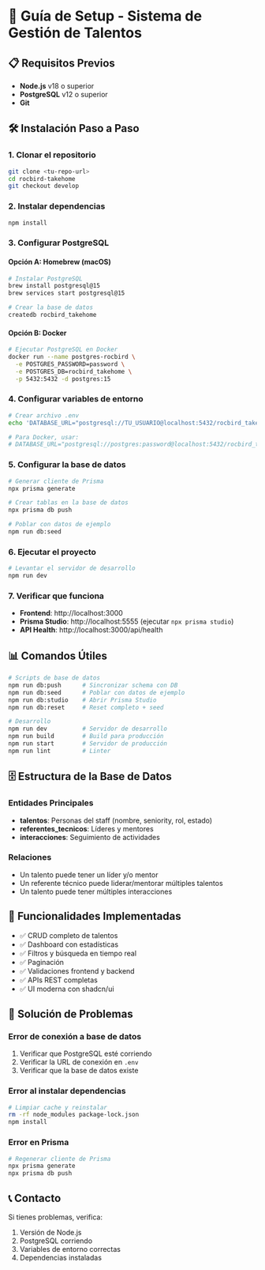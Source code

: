 # 🚀 Guía de Setup - Sistema de Gestión de Talentos

## 📋 Requisitos Previos

- **Node.js** v18 o superior
- **PostgreSQL** v12 o superior
- **Git**

## 🛠️ Instalación Paso a Paso

### 1. Clonar el repositorio
```bash
git clone <tu-repo-url>
cd rocbird-takehome
git checkout develop
```

### 2. Instalar dependencias
```bash
npm install
```

### 3. Configurar PostgreSQL

#### Opción A: Homebrew (macOS)
```bash
# Instalar PostgreSQL
brew install postgresql@15
brew services start postgresql@15

# Crear la base de datos
createdb rocbird_takehome
```

#### Opción B: Docker
```bash
# Ejecutar PostgreSQL en Docker
docker run --name postgres-rocbird \
  -e POSTGRES_PASSWORD=password \
  -e POSTGRES_DB=rocbird_takehome \
  -p 5432:5432 -d postgres:15
```

### 4. Configurar variables de entorno
```bash
# Crear archivo .env
echo 'DATABASE_URL="postgresql://TU_USUARIO@localhost:5432/rocbird_takehome"' > .env

# Para Docker, usar:
# DATABASE_URL="postgresql://postgres:password@localhost:5432/rocbird_takehome"
```

### 5. Configurar la base de datos
```bash
# Generar cliente de Prisma
npx prisma generate

# Crear tablas en la base de datos
npx prisma db push

# Poblar con datos de ejemplo
npm run db:seed
```

### 6. Ejecutar el proyecto
```bash
# Levantar el servidor de desarrollo
npm run dev
```

### 7. Verificar que funciona
- **Frontend**: http://localhost:3000
- **Prisma Studio**: http://localhost:5555 (ejecutar `npx prisma studio`)
- **API Health**: http://localhost:3000/api/health

## 📊 Comandos Útiles

```bash
# Scripts de base de datos
npm run db:push      # Sincronizar schema con DB
npm run db:seed      # Poblar con datos de ejemplo
npm run db:studio    # Abrir Prisma Studio
npm run db:reset     # Reset completo + seed

# Desarrollo
npm run dev          # Servidor de desarrollo
npm run build        # Build para producción
npm run start        # Servidor de producción
npm run lint         # Linter
```

## 🗄️ Estructura de la Base de Datos

### Entidades Principales
- **talentos**: Personas del staff (nombre, seniority, rol, estado)
- **referentes_tecnicos**: Líderes y mentores
- **interacciones**: Seguimiento de actividades

### Relaciones
- Un talento puede tener un líder y/o mentor
- Un referente técnico puede liderar/mentorar múltiples talentos
- Un talento puede tener múltiples interacciones

## 🎯 Funcionalidades Implementadas

- ✅ CRUD completo de talentos
- ✅ Dashboard con estadísticas
- ✅ Filtros y búsqueda en tiempo real
- ✅ Paginación
- ✅ Validaciones frontend y backend
- ✅ APIs REST completas
- ✅ UI moderna con shadcn/ui

## 🐛 Solución de Problemas

### Error de conexión a base de datos
1. Verificar que PostgreSQL esté corriendo
2. Verificar la URL de conexión en `.env`
3. Verificar que la base de datos existe

### Error al instalar dependencias
```bash
# Limpiar cache y reinstalar
rm -rf node_modules package-lock.json
npm install
```

### Error en Prisma
```bash
# Regenerar cliente de Prisma
npx prisma generate
npx prisma db push
```

## 📞 Contacto
Si tienes problemas, verifica:
1. Versión de Node.js
2. PostgreSQL corriendo
3. Variables de entorno correctas
4. Dependencias instaladas
